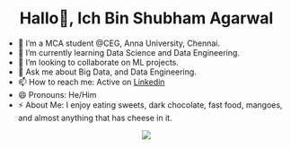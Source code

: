 <h1 align="center">Hallo👋, Ich Bin Shubham Agarwal</h1>
<!--
**BeAgarwal/BeAgarwal** is a ✨ _special_ ✨ repository because its `README.md` (this file) appears on your GitHub profile.-->

- 🔭 I’m a MCA student @CEG, Anna University, Chennai.
- 🌱 I’m currently learning Data Science and Data Engineering.
- 👯 I’m looking to collaborate on ML projects.
- 💬 Ask me about Big Data, and Data Engineering.
- 📫 How to reach me: Active on [Linkedin](https://www.linkedin.com/in/beagarwal/)
- 😄 Pronouns: He/Him
- ⚡ About Me: I enjoy eating sweets, dark chocolate, fast food, mangoes, and almost anything that has cheese in it.

<p align="center"><img src="https://github-readme-stats.vercel.app/api?username=BeAgarwal&&show_icons=true&title_color=ffffff&icon_color=bb2acf&text_color=daf7dc&bg_color=191919" /> </p>
